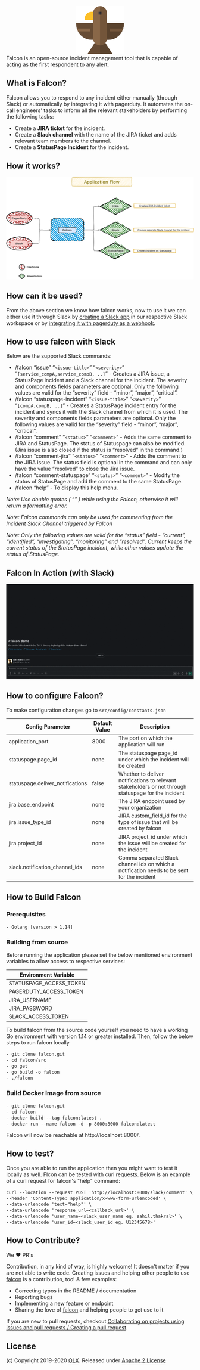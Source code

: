 <div align="center">
    <img src="resources/Logo_Falcon.png">
</div>
Falcon is an open-source incident management tool that is capable of acting as the first respondent to any alert. 

## What is Falcon?

Falcon allows you to respond to any incident either manually (through Slack) or automatically by integrating it with pagerduty. It automates the on-call engineers' tasks to inform all the relevant stakeholders by performing the following tasks:
- Create a **JIRA ticket** for the incident.
- Create a **Slack channel** with the name of the JIRA ticket and adds relevant team members to the channel.
- Create a **StatusPage Incident** for the incident.

## How it works?

<div align="left">
    <img src="resources/Falcon_Application_Flow.png">
</div>

## How can it be used?

From the above section we know how falcon works, now to use it we can either use it through Slack by [creating a Slack app](https://api.slack.com/authentication/basics) in our respective Slack workspace or by [integrating it with pagerduty as a webhook](https://support.pagerduty.com/docs/webhooks).

## How to use falcon with Slack

Below are the supported Slack commands:
- /falcon “issue” “`<issue-title>`” “`<severity>`” “`[service_compA,service_compB, ..]`” - Creates a JIRA issue, a StatusPage incident and a Slack channel for the incident. The severity and components fields parameters are optional. Only the following values are valid for the “severity” field - “minor”, “major”, “critical”.
- /falcon “statuspage-incident” “`<issue-title>`” “`<severity>`” “`[compA,compB, ..]`” - Creates a StatusPage incident entry for the incident and syncs it with the Slack channel from which it is used. The severity and components fields parameters are optional. Only the following values are valid for the “severity” field - “minor”, “major”, “critical”.
- /falcon “comment” “`<status>`” “`<comment>`” - Adds the same comment to JIRA and StatusPage. The status of Statuspage can also be modified. (Jira issue is also closed if the status is “resolved” in the command.)
- /falcon “comment-jira” “`<status>`” “`<comment>`” - Adds the comment to the JIRA issue. The status field is optional in the command and can only have the value “resolved” to close the Jira issue.
- /falcon “comment-statuspage” “`<status>`” “`<comment>`” - Modify the status of StatusPage and add the comment to the same StatusPage.
- /falcon “help” - To display this help menu.

*Note: Use double quotes ( “” ) while using the Falcon, otherwise it will return a formatting error.*

*Note: Falcon commands can only be used for commenting from the Incident Slack Channel triggered by Falcon*

*Note: Only the following values are valid for the “status” field - “current”, “identified”, “investigating”, “monitoring” and “resolved”. Current keeps the current status of the StatusPage incident, while other values update the status of StatusPage.*

## Falcon In Action (with Slack)

<div align="left">
    <img src="resources/Falcon_In_Action.gif">
</div>

## How to configure Falcon?

To make configuration changes go to `src/config/constants.json`

| Config Parameter                 | Default Value | Description |
|----------------------------------|---------------|-------------|
| application_port                 | 8000          | The port on which the application will run |
| statuspage.page_id               | none          | The statuspage page_id under which the incident will be created |
| statuspage.deliver_notifications | false         | Whether to deliver notifications to relevant stakeholders or not through statuspage for the incident |
| jira.base_endpoint               | none          | The JIRA endpoint used by your organization |
| jira.issue_type_id               | none          | JIRA custom_field_id for the type of issue that will be created by falcon |
| jira.project_id                  | none          | JIRA project_id under which the issue will be created for the incident |
| slack.notification_channel_ids   | none          | Comma separated Slack channel ids on which a notification needs to be sent for the incident |

## How to Build Falcon

### Prerequisites
    
    - Golang [version > 1.14]

### Building from source

Before running the application please set the below mentioned environment variables to allow access to respective services:

| Environment Variable      |
|---------------------------|
| STATUSPAGE_ACCESS_TOKEN   |
| PAGERDUTY_ACCESS_TOKEN    |
| JIRA_USERNAME             |
| JIRA_PASSWORD             |
| SLACK_ACCESS_TOKEN        |

To build falcon from the source code yourself you need to have a working Go environment with version 1.14 or greater 
installed. Then, follow the below steps to run falcon locally

    - git clone falcon.git
    - cd falcon/src
    - go get
    - go build -o falcon
    - ./falcon

### Build Docker Image from source

    - git clone falcon.git
    - cd falcon
    - docker build --tag falcon:latest .
    - docker run --name falcon -d -p 8000:8000 falcon:latest

Falcon will now be reachable at http://localhost:8000/.

## How to test?

Once you are able to run the application then you might want to test it locally as well. Flcon can be 
tested with curl requests. Below is an example of a curl request for falcon's "help" command:

    curl --location --request POST 'http://localhost:8000/slack/comment' \
    --header 'Content-Type: application/x-www-form-urlencoded' \
    --data-urlencode 'text="help"' \
    --data-urlencode 'response_url=<callback_url>' \
    --data-urlencode 'user_name=<slack_user_name eg. sahil.thakral>' \
    --data-urlencode 'user_id=<slack_user_id eg. U12345678>'

## How to Contribute?

We  ❤️  PR's

Contribution, in any kind of way, is highly welcome! It doesn't matter if you are not able to write code. Creating 
issues and helping other people to use [falcon](https://github.com/olxgroup-oss/falcon) is a contribution, too! A 
few examples:

-   Correcting typos in the README / documentation
-   Reporting bugs
-   Implementing a new feature or endpoint
-   Sharing the love of [falcon](https://github.com/olxgroup-oss/falcon) and helping people to get use to it

If you are new to pull requests, checkout  [Collaborating on projects using issues and pull requests / Creating a pull request](https://help.github.com/articles/creating-a-pull-request/).

## License

(c) Copyright 2019-2020 [OLX](https://olxgroup.com). Released under [Apache 2 License](LICENSE)
